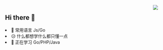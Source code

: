 <a href="https://github.com/anuraghazra/github-readme-stats">
  <img align="right" style="width:auto" src="https://github-readme-stats.vercel.app/api/top-langs/?username=OfflineY&layout=compact&hide=css,html"/>
</a>
<h2>Hi there 👋</h2>
<li>🎯 常用语言 Js/Go</li>
<li>😥 什么都想学什么都只懂一点</li>
<li>🤔 正在学习 Go/PHP/Java</li>

